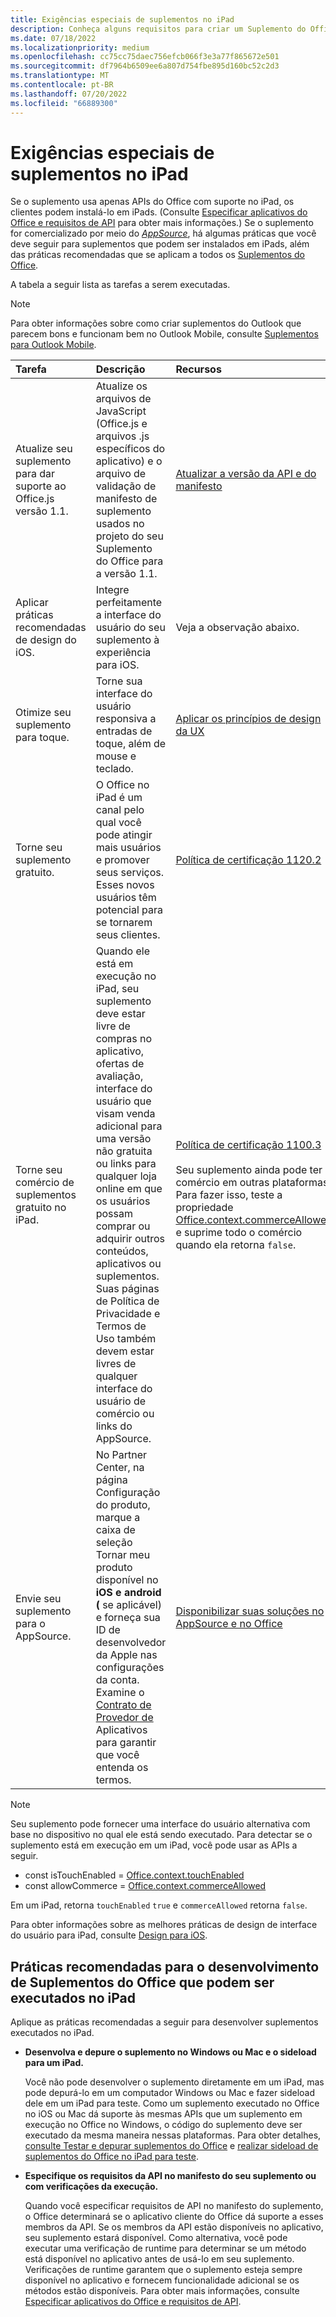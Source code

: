 ```yaml
---
title: Exigências especiais de suplementos no iPad
description: Conheça alguns requisitos para criar um Suplemento do Office executado em um iPad.
ms.date: 07/18/2022
ms.localizationpriority: medium
ms.openlocfilehash: cc75cc75daec756efcb066f3e3a77f865672e501
ms.sourcegitcommit: df7964b6509ee6a807d754fbe895d160bc52c2d3
ms.translationtype: MT
ms.contentlocale: pt-BR
ms.lasthandoff: 07/20/2022
ms.locfileid: "66889300"
---
```

# <a name="special-requirements-for-add-ins-on-the-ipad"></a>Exigências especiais de suplementos no iPad

Se o suplemento usa apenas APIs do Office com suporte no iPad, os clientes podem instalá-lo em iPads. (Consulte [Especificar aplicativos do Office e requisitos de API](specify-office-hosts-and-api-requirements.md) para obter mais informações.) Se o suplemento for comercializado por meio do *[AppSource](https://appsource.microsoft.com)*, há algumas práticas que você deve seguir para suplementos que podem ser instalados em iPads, além das práticas recomendadas que se aplicam a todos os [Suplementos do Office](../concepts/add-in-development-best-practices.md).

A tabela a seguir lista as tarefas a serem executadas.

> [!NOTE]
> Para obter informações sobre como criar suplementos do Outlook que parecem bons e funcionam bem no Outlook Mobile, consulte [Suplementos para Outlook Mobile](../outlook/outlook-mobile-addins.md).

|Tarefa|Descrição|Recursos|
|:-----|:-----|:-----|
|Atualize seu suplemento para dar suporte ao Office.js versão 1.1.|Atualize os arquivos de JavaScript (Office.js e arquivos .js específicos do aplicativo) e o arquivo de validação de manifesto de suplemento usados no projeto do seu Suplemento do Office para a versão 1.1.|[Atualizar a versão da API e do manifesto](update-your-javascript-api-for-office-and-manifest-schema-version.md)|
|Aplicar práticas recomendadas de design do iOS.|Integre perfeitamente a interface do usuário do seu suplemento à experiência para iOS.| Veja a observação abaixo. |
|Otimize seu suplemento para toque.|Torne sua interface do usuário responsiva a entradas de toque, além de mouse e teclado.|[Aplicar os princípios de design da UX](../concepts/add-in-development-best-practices.md#apply-ux-design-principles)|
|Torne seu suplemento gratuito.|O Office no iPad é um canal pelo qual você pode atingir mais usuários e promover seus serviços. Esses novos usuários têm potencial para se tornarem seus clientes.|[Política de certificação 1120.2](/legal/marketplace/certification-policies#11202-acquisition-pricing-and-terms)|
|Torne seu comércio de suplementos gratuito no iPad.|Quando ele está em execução no iPad, seu suplemento deve estar livre de compras no aplicativo, ofertas de avaliação, interface do usuário que visam venda adicional para uma versão não gratuita ou links para qualquer loja online em que os usuários possam comprar ou adquirir outros conteúdos, aplicativos ou suplementos. Suas páginas de Política de Privacidade e Termos de Uso também devem estar livres de qualquer interface do usuário de comércio ou links do AppSource.|[Política de certificação 1100.3](/legal/marketplace/certification-policies#11003-selling-additional-features)<br><br>Seu suplemento ainda pode ter comércio em outras plataformas. Para fazer isso, teste a propriedade [Office.context.commerceAllowed](/javascript/api/office/office.context#office-office-context-commerceallowed-member) e suprime todo o comércio quando ela retorna `false`.|
|Envie seu suplemento para o AppSource.|No Partner Center, na página  Configuração do produto, marque a caixa de seleção Tornar meu produto disponível no **iOS e android (** se aplicável) e forneça sua ID de desenvolvedor da Apple nas configurações da conta. Examine o [Contrato de Provedor de](https://go.microsoft.com/fwlink/?linkid=715691) Aplicativos para garantir que você entenda os termos.|[Disponibilizar suas soluções no AppSource e no Office](/office/dev/store/submit-to-appsource-via-partner-center)|

> [!NOTE]
> Seu suplemento pode fornecer uma interface do usuário alternativa com base no dispositivo no qual ele está sendo executado. Para detectar se o suplemento está em execução em um iPad, você pode usar as APIs a seguir.
>
> - const isTouchEnabled = [Office.context.touchEnabled](/javascript/api/office/office.context#office-office-context-touchenabled-member)
> - const allowCommerce = [Office.context.commerceAllowed](/javascript/api/office/office.context#office-office-context-commerceallowed-member)
>
> Em um iPad, retorna `touchEnabled` `true` e `commerceAllowed` retorna `false`.
>
> Para obter informações sobre as melhores práticas de design de interface do usuário para iPad, consulte [Design para iOS](https://developer.apple.com/library/ios/documentation/UserExperience/Conceptual/MobileHIG/).

## <a name="best-practices-for-developing-office-add-ins-that-can-run-on-ipad"></a>Práticas recomendadas para o desenvolvimento de Suplementos do Office que podem ser executados no iPad

Aplique as práticas recomendadas a seguir para desenvolver suplementos executados no iPad.

- **Desenvolva e depure o suplemento no Windows ou Mac e o sideload para um iPad.**

    Você não pode desenvolver o suplemento diretamente em um iPad, mas pode depurá-lo em um computador Windows ou Mac e fazer sideload dele em um iPad para teste. Como um suplemento executado no Office no iOS ou Mac dá suporte às mesmas APIs que um suplemento em execução no Office no Windows, o código do suplemento deve ser executado da mesma maneira nessas plataformas. Para obter detalhes, [consulte Testar e depurar suplementos do Office](../testing/test-debug-office-add-ins.md) e [realizar sideload de suplementos do Office no iPad para teste](../testing/sideload-an-office-add-in-on-ipad.md).

- **Especifique os requisitos da API no manifesto do seu suplemento ou com verificações da execução.**

    Quando você especificar requisitos de API no manifesto do suplemento, o Office determinará se o aplicativo cliente do Office dá suporte a esses membros da API. Se os membros da API estão disponíveis no aplicativo, seu suplemento estará disponível. Como alternativa, você pode executar uma verificação de runtime para determinar se um método está disponível no aplicativo antes de usá-lo em seu suplemento. Verificações de runtime garantem que o suplemento esteja sempre disponível no aplicativo e fornecem funcionalidade adicional se os métodos estão disponíveis. Para obter mais informações, consulte [Especificar aplicativos do Office e requisitos de API](specify-office-hosts-and-api-requirements.md).
